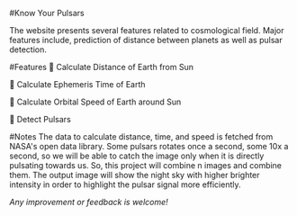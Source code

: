#Know Your Pulsars

The website presents several features related to cosmological field. Major features include, prediction of distance between planets as well as pulsar detection.

#Features
💫 Calculate Distance of Earth from Sun 

💫 Calculate Ephemeris Time of Earth

💫 Calculate Orbital Speed of Earth around Sun

💫 Detect Pulsars

#Notes
The data to calculate distance, time, and speed is fetched from NASA's open data library. 
Some pulsars rotates once a second, some 10x a second, so we will be able to catch the image only when it is directly pulsating towards us. So, this project will combine n images and combine them. The output image will show the night sky with higher brighter intensity in order to highlight the pulsar signal more efficiently. 

*Any improvement or feedback is welcome!*
